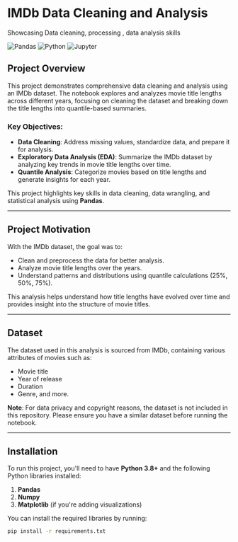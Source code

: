  # IMDb Data Cleaning and Analysis
 Showcasing Data cleaning, processing , data analysis skills

![Pandas](https://img.shields.io/badge/Pandas-Data%20Analysis-blue)
![Python](https://img.shields.io/badge/Python-v3.8+-brightgreen)
![Jupyter](https://img.shields.io/badge/Jupyter-Notebook-orange)

## Project Overview

This project demonstrates comprehensive data cleaning and analysis using an IMDb dataset. The notebook explores and analyzes movie title lengths across different years, focusing on cleaning the dataset and breaking down the title lengths into quantile-based summaries.

### Key Objectives:
- **Data Cleaning**: Address missing values, standardize data, and prepare it for analysis.
- **Exploratory Data Analysis (EDA)**: Summarize the IMDb dataset by analyzing key trends in movie title lengths over time.
- **Quantile Analysis**: Categorize movies based on title lengths and generate insights for each year.

This project highlights key skills in data cleaning, data wrangling, and statistical analysis using **Pandas**.

---


## Project Motivation

With the IMDb dataset, the goal was to:
- Clean and preprocess the data for better analysis.
- Analyze movie title lengths over the years.
- Understand patterns and distributions using quantile calculations (25%, 50%, 75%).
  
This analysis helps understand how title lengths have evolved over time and provides insight into the structure of movie titles.

---

## Dataset

The dataset used in this analysis is sourced from IMDb, containing various attributes of movies such as:
- Movie title
- Year of release
- Duration
- Genre, and more.

**Note**: For data privacy and copyright reasons, the dataset is not included in this repository. Please ensure you have a similar dataset before running the notebook.

---

## Installation

To run this project, you'll need to have **Python 3.8+** and the following Python libraries installed:

1. **Pandas**
2. **Numpy**
3. **Matplotlib** (if you're adding visualizations)

You can install the required libraries by running:

```bash
pip install -r requirements.txt

